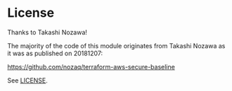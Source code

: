 # License

Thanks to Takashi Nozawa!

The majority of the code of this module originates from Takashi Nozawa as it was as published on 20181207:
 
https://github.com/nozaq/terraform-aws-secure-baseline

See [LICENSE](./LICENSE).
